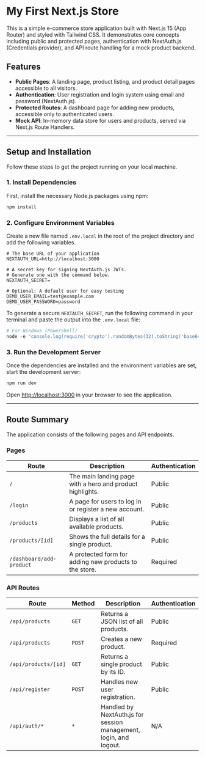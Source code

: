 # My First Next.js Store

This is a simple e-commerce store application built with Next.js 15 (App Router) and styled with Tailwind CSS. It demonstrates core concepts including public and protected pages, authentication with NextAuth.js (Credentials provider), and API route handling for a mock product backend.

## Features

- **Public Pages**: A landing page, product listing, and product detail pages accessible to all visitors.
- **Authentication**: User registration and login system using email and password (NextAuth.js).
- **Protected Routes**: A dashboard page for adding new products, accessible only to authenticated users.
- **Mock API**: In-memory data store for users and products, served via Next.js Route Handlers.

---

## Setup and Installation

Follow these steps to get the project running on your local machine.

### 1. Install Dependencies

First, install the necessary Node.js packages using npm:

```bash
npm install
```

### 2. Configure Environment Variables

Create a new file named `.env.local` in the root of the project directory and add the following variables.

```env
# The base URL of your application
NEXTAUTH_URL=http://localhost:3000

# A secret key for signing NextAuth.js JWTs.
# Generate one with the command below.
NEXTAUTH_SECRET=

# Optional: A default user for easy testing
DEMO_USER_EMAIL=test@example.com
DEMO_USER_PASSWORD=password
```

To generate a secure `NEXTAUTH_SECRET`, run the following command in your terminal and paste the output into the `.env.local` file:

```powershell
# For Windows (PowerShell)
node -e "console.log(require('crypto').randomBytes(32).toString('base64'))"
```

### 3. Run the Development Server

Once the dependencies are installed and the environment variables are set, start the development server:

```bash
npm run dev
```

Open [http://localhost:3000](http://localhost:3000) in your browser to see the application.

---

## Route Summary

The application consists of the following pages and API endpoints.

### Pages

| Route                       | Description                                                                 | Authentication |
| --------------------------- | --------------------------------------------------------------------------- | -------------- |
| `/`                         | The main landing page with a hero and product highlights.                   | Public         |
| `/login`                    | A page for users to log in or register a new account.                       | Public         |
| `/products`                 | Displays a list of all available products.                                  | Public         |
| `/products/[id]`            | Shows the full details for a single product.                                | Public         |
| `/dashboard/add-product`    | A protected form for adding new products to the store.                      | Required       |

### API Routes

| Route                       | Method | Description                                                         | Authentication |
| --------------------------- | ------ | ------------------------------------------------------------------- | -------------- |
| `/api/products`             | `GET`  | Returns a JSON list of all products.                                | Public         |
| `/api/products`             | `POST` | Creates a new product.                                              | Required       |
| `/api/products/[id]`        | `GET`  | Returns a single product by its ID.                                 | Public         |
| `/api/register`             | `POST` | Handles new user registration.                                      | Public         |
| `/api/auth/*`               | `*`    | Handled by NextAuth.js for session management, login, and logout.   | N/A            |
